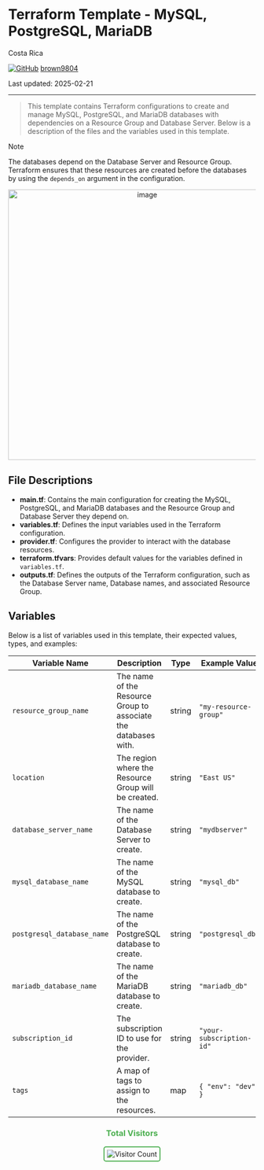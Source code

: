 # Terraform Template - MySQL, PostgreSQL, MariaDB

Costa Rica

[![GitHub](https://img.shields.io/badge/--181717?logo=github&logoColor=ffffff)](https://github.com/)
[brown9804](https://github.com/brown9804)

Last updated: 2025-02-21

------------------------------------------

> This template contains Terraform configurations to create and manage MySQL, PostgreSQL, and MariaDB databases with dependencies on a Resource Group and Database Server. Below is a description of the files and the variables used in this template.

> [!NOTE]
> The databases depend on the Database Server and Resource Group. Terraform ensures that these resources are created before the databases by using the `depends_on` argument in the configuration.

<p align="center">
    <img width="550" alt="image" src="">

</p>

## File Descriptions

- **main.tf**: Contains the main configuration for creating the MySQL, PostgreSQL, and MariaDB databases and the Resource Group and Database Server they depend on.
- **variables.tf**: Defines the input variables used in the Terraform configuration.
- **provider.tf**: Configures the provider to interact with the database resources.
- **terraform.tfvars**: Provides default values for the variables defined in `variables.tf`.
- **outputs.tf**: Defines the outputs of the Terraform configuration, such as the Database Server name, Database names, and associated Resource Group.

## Variables

Below is a list of variables used in this template, their expected values, types, and examples:

| Variable Name             | Description                                      | Type   | Example Value         |
|---------------------------|--------------------------------------------------|--------|-----------------------|
| `resource_group_name`     | The name of the Resource Group to associate the databases with. | string | `"my-resource-group"` |
| `location`                | The region where the Resource Group will be created. | string | `"East US"`           |
| `database_server_name`    | The name of the Database Server to create.       | string | `"mydbserver"`        |
| `mysql_database_name`     | The name of the MySQL database to create.        | string | `"mysql_db"`          |
| `postgresql_database_name`| The name of the PostgreSQL database to create.   | string | `"postgresql_db"`     |
| `mariadb_database_name`   | The name of the MariaDB database to create.      | string | `"mariadb_db"`        |
| `subscription_id`         | The subscription ID to use for the provider.     | string | `"your-subscription-id"` |
| `tags`                    | A map of tags to assign to the resources.        | map    | `{ "env": "dev" }`    |

<div align="center">
  <h3 style="color: #4CAF50;">Total Visitors</h3>
  <img src="https://profile-counter.glitch.me/brown9804/count.svg" alt="Visitor Count" style="border: 2px solid #4CAF50; border-radius: 5px; padding: 5px;"/>
</div>
